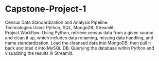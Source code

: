 # Capstone-Project-1
Census Data Standardization and Analysis Pipeline. <br/>
Technologies Used: Python, SQL, MongoDB, Streamlit.<br/>
Project Workflow: Using Python, retrieve census data from a given source and clean it up, which includes data renaming, missing data handling, and name standardization. Load the cleansed data into MongoDB, then pull it back and load it into MySQL DB. Querying the database within Python and visualizing the results in Streamlit. 
